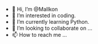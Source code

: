 - 👋 Hi, I’m @Mallkon
- 👀 I’m interested in coding.
- 🌱 I’m currently learning Python.
- 💞️ I’m looking to collaborate on ...
- 📫 How to reach me ...

<!---
Mallkon/Mallkon is a ✨ special ✨ repository because its `README.md` (this file) appears on your GitHub profile.
You can click the Preview link to take a look at your changes.
--->
